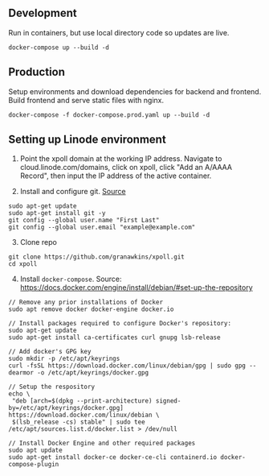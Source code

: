 ## Development
Run in containers, but use local directory code so updates are live.
```
docker-compose up --build -d
```

## Production
Setup environments and download dependencies for backend and frontend. Build frontend and serve static files with nginx.
```
docker-compose -f docker-compose.prod.yaml up --build -d
```

## Setting up Linode environment

1. Point the xpoll domain at the working IP address. Navigate to cloud.linode.com/domains, click on xpoll, click "Add an A/AAAA Record", then input the IP address of the active container.

2. Install and configure git. [Source](https://www.linode.com/docs/guides/how-to-install-git-and-clone-a-github-repository/)
```
sudo apt-get update
sudo apt-get install git -y
git config --global user.name "First Last"
git config --global user.email "example@example.com"
```

3. Clone repo
```
git clone https://github.com/granawkins/xpoll.git
cd xpoll
```

4. Install `docker-compose`. Source: https://docs.docker.com/engine/install/debian/#set-up-the-repository

```
// Remove any prior installations of Docker
sudo apt remove docker docker-engine docker.io

// Install packages required to configure Docker's repository:
sudo apt-get update
sudo apt-get install ca-certificates curl gnupg lsb-release

// Add docker's GPG key
sudo mkdir -p /etc/apt/keyrings
curl -fsSL https://download.docker.com/linux/debian/gpg | sudo gpg --dearmor -o /etc/apt/keyrings/docker.gpg

// Setup the respository
echo \
 "deb [arch=$(dpkg --print-architecture) signed-by=/etc/apt/keyrings/docker.gpg] https://download.docker.com/linux/debian \
 $(lsb_release -cs) stable" | sudo tee /etc/apt/sources.list.d/docker.list > /dev/null

// Install Docker Engine and other required packages
sudo apt update
sudo apt-get install docker-ce docker-ce-cli containerd.io docker-compose-plugin
```
